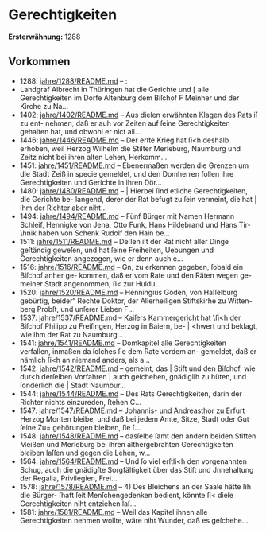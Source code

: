 # Gerechtigkeiten

**Ersterwähnung:** 1288

## Vorkommen
- 1288: [jahre/1288/README.md](../jahre/1288/README.md) – :
- Landgraf Albrecht in Thüringen hat die Gerichte und
[ alle Gerechtigkeiten im Dorfe Altenburg dem Biſchof
F Meinher und der Kirche zu Na...
- 1402: [jahre/1402/README.md](../jahre/1402/README.md) – Aus dieſen erwähnten Klagen des Rats iſ zu ent-
nehmen, daß er auh vor Zeiten auf ſeine Gerechtigkeiten
gehalten hat, und obwohl er nict all...
- 1446: [jahre/1446/README.md](../jahre/1446/README.md) – Der erſte Krieg hat ſi<h deshalb erhoben, weil Herzog
Wilhelm die Stiſter Merſeburg, Naumburg und Zeitz nicht
bei ihren alten Lehen, Herkomm...
- 1451: [jahre/1451/README.md](../jahre/1451/README.md) – Ebenermaßen werden die Grenzen um
die Stadt Zeiß in specie gemeldet, und den Domherren
follen ihre Gerechtigkeiten und Gerichte in ihren Dör...
- 1480: [jahre/1480/README.md](../jahre/1480/README.md) – | Hierbei ſind etliche Gerechtigkeiten, die Gerichte be-
langend, derer der Rat befugt zu ſein vermeint, die hat
| ihm der Richter aber niht...
- 1494: [jahre/1494/README.md](../jahre/1494/README.md) – Fünf Bürger mit Namen Hermann Schleif, Hennigke
von Jena, Otto Funk, Hans Hildebrand und Hans Tir-
\hnik haben von Schenk Rudolf den Hain be...
- 1511: [jahre/1511/README.md](../jahre/1511/README.md) – Deſſen iſt der Rat nicht aller
Dinge geſtändig geweſen, und hat ſeine Freiheiten,
Uebungen und Gerechtigkeiten angezogen, wie er denn
auch e...
- 1516: [jahre/1516/README.md](../jahre/1516/README.md) – Gn, zu erkennen gegeben, ſobald ein Biſchof anher ge-
kommen, daß er vom Rate und den Räten wegen ge-
meiner Stadt angenommen, ſi< zur Huldu...
- 1520: [jahre/1520/README.md](../jahre/1520/README.md) – Henningius Göden, von Haſſelburg gebürtig, beider“
Rechte Doktor, der Allerheiligen Stiftskirhe zu Witten-
berg Probſt, und unſerer Lieben F...
- 1537: [jahre/1537/README.md](../jahre/1537/README.md) – Kaiſers Kammergericht hat \ſi<h der
Biſchof Philipp zu Freiſingen, Herzog in Baiern, be- |
\<hwert und beklagt, wie ihm der Rat zu Naumburg...
- 1541: [jahre/1541/README.md](../jahre/1541/README.md) – Domkapitel alle Gerechtigkeiten
verfallen, inmaßen da ſolches ſie dem Rate vordem an-
gemeldet, daß er nämlich ſi<h an niemand anders, als a...
- 1542: [jahre/1542/README.md](../jahre/1542/README.md) – gemeint, das |
Stift und den Biſchof, wie dur<h derſelben Vorfahren |
auch geſchehen, gnädiglih zu hüten, und ſonderlich die |
Stadt Naumbur...
- 1544: [jahre/1544/README.md](../jahre/1544/README.md) – Des Rats Gerechtigkeiten, darin der Richter nichts
einzureden, ſtehen C...
- 1547: [jahre/1547/README.md](../jahre/1547/README.md) – Johannis-
und Andreasthor zu Erfurt Herzog Moriten bleibe, und
daß bei jedem Amte, Sitze, Stadt oder Gut ſeine Zu=
gehörungen bleiben, ſie ſ...
- 1548: [jahre/1548/README.md](../jahre/1548/README.md) – dasſelbe ſamt den andern beiden Stiften Meißen und
Merſeburg bei ihren althergebrahten Gerechtigkeiten
bleiben laſſen und gegen die Lehen, w...
- 1564: [jahre/1564/README.md](../jahre/1564/README.md) – Und
ſo viel erſtli<h den vorgenannten Schug, auch die gnädigſte
Sorgfältigkeit über das Stiſt und Jnnehaltung der Regalia,
Privilegien, Frei...
- 1578: [jahre/1578/README.md](../jahre/1578/README.md) – 4) Des Bleichens an der Saale hätte ſih die Bürger-
ſhaft ſeit Menſchengedenken bedient, könnte ſi< dieſe
Gerechtigkeiten niht entziehen laſ...
- 1581: [jahre/1581/README.md](../jahre/1581/README.md) – Weil das Kapitel ihnen alle Gerechtigkeiten nehmen
wollte, wäre niht Wunder, daß es geſchehe...
